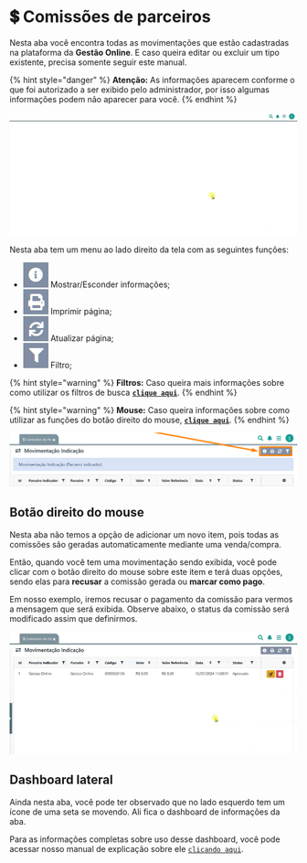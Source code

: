 # 💲 Comissões de parceiros

Nesta aba você encontra todas as movimentações que estão cadastradas na plataforma da **Gestão Online**. E caso queira editar ou excluir um tipo existente, precisa somente seguir este manual.

{% hint style="danger" %}
**Atenção:** As informações aparecem conforme o que foi autorizado a ser exibido pelo administrador, por isso algumas informações podem não aparecer para você.
{% endhint %}

![](/erp-v2/assets/funcionalidades/indicadores_afiliados/aba_comissoes.gif)

Nesta aba tem um menu ao lado direito da tela com as seguintes funções:

- <img src="/erp-v2/assets/icon_exibir.png" alt="" data-size="line"> Mostrar/Esconder informações;
- <img src="/erp-v2/assets/icon_imprimir.png" alt="" data-size="line"> Imprimir página;
- <img src="/erp-v2/assets/icon_atualizar.png" alt="" data-size="line"> Atualizar página;
- <img src="/erp-v2/assets/icon_filtro.png" alt="" data-size="line"> Filtro;

{% hint style="warning" %}
**Filtros:** Caso queira mais informações sobre como utilizar os filtros de busca [**`clique aqui`**](/erp-v2/primeiro_acesso/filtros.md).
{% endhint %}

{% hint style="warning" %}
**Mouse:** Caso queira informações sobre como utilizar as funções do botão direito do mouse, [**`clique aqui`**](https://docs.gestao.plus/erp-v2/primeiro_acesso/atalhos_internos#menu-botao-direito-do-mouse).
{% endhint %}

![](/erp-v2/assets/funcionalidades/indicadores_afiliados/aba_comissoes_menu.png)

## Botão direito do mouse

Nesta aba não temos a opção de adicionar um novo item, pois todas as comissões são geradas automaticamente mediante uma venda/compra.

Então, quando você tem uma movimentação sendo exibida, você pode clicar com o botão direito do mouse sobre este item e terá duas opções, sendo elas para **recusar** a comissão gerada ou **marcar como pago**.

Em nosso exemplo, iremos recusar o pagamento da comissão para vermos a mensagem que será exibida. Observe abaixo, o status da comissão será modificado assim que definirmos.

![](/erp-v2/assets/funcionalidades/indicadores_afiliados/aba_comissoes_btn_mouse.gif)


## Dashboard lateral

Ainda nesta aba, você pode ter observado que no lado esquerdo tem um ícone de uma seta se movendo. Ali fica o dashboard de informações da aba.

Para as informações completas sobre uso desse dashboard, você pode acessar nosso manual de explicação sobre ele [`clicando aqui`](/erp-v2/primeiro_acesso/relatorios_dashboard_grid.md).